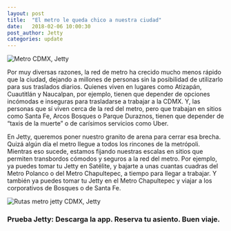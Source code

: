 ```yaml
---
layout: post
title:  "El metro le queda chico a nuestra ciudad"
date:   2018-02-06 10:00:30
post_author: Jetty
categories: update
---
```


![Metro CDMX, Jetty]({{site.baseurl}}/imgs-blog/metro-jetty.jpg)

Por muy diversas razones, la red de metro ha crecido mucho menos rápido que la ciudad, dejando a millones de personas sin la posibilidad de utilizarlo para sus traslados diarios. Quienes viven en lugares como Atizapán, Cuautitlán y Naucalpan, por ejemplo, tienen que depender de opciones incómodas e inseguras para trasladarse a trabajar a la CDMX. Y, las personas que sí viven cerca de la red del metro, pero que trabajan en sitios como Santa Fe, Arcos Bosques o Parque Duraznos, tienen que depender de “taxis de la muerte” o de carísimos servicios como Uber.

En Jetty, queremos poner nuestro granito de arena para cerrar esa brecha. Quizá algún día el metro llegue a todos los rincones de la metrópoli. Mientras eso sucede, estamos fijando nuestras escalas en sitios que permiten transbordos cómodos y seguros a la red del metro. Por ejemplo, ya puedes tomar tu Jetty en Satélite, y bajarte a unas cuantas cuadras del Metro Polanco o del Metro Chapultepec, a tiempo para llegar a trabajar. Y también ya puedes tomar tu Jetty en el Metro Chapultepec y viajar a los corporativos de Bosques o de Santa Fe.

![Rutas metro jetty CDMX, Jetty]({{site.baseurl}}/imgs-blog/Rutas-y-Metro-900.gif)

<h3>Prueba Jetty: Descarga la app. Reserva tu asiento. Buen viaje.</h3>
